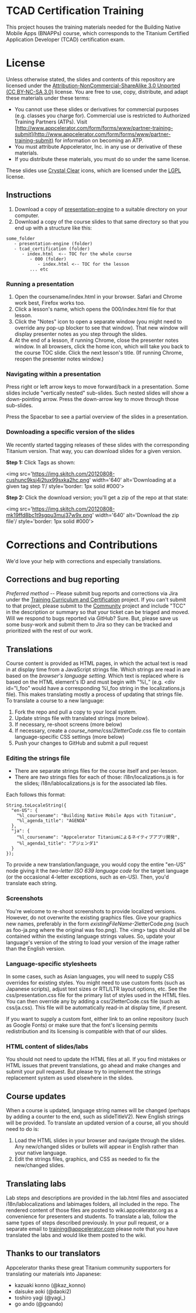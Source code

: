 # TCAD Certification Training

This project houses the training materials needed for the Building Native Mobile Apps (BNAPPs) course, which corresponds to the Titanium Certified Application Developer (TCAD) certification exam.

# License

Unless otherwise stated, the slides and contents of this repository are licensed under the [Attribution-NonCommercial-ShareAlike 3.0 Unported (CC BY-NC-SA 3.0)](http://creativecommons.org/licenses/by-nc-sa/3.0/) license. You are free to use, copy, distribute, and adapt these materials under these terms:

* You cannot use these slides or derivatives for commercial purposes (e.g. classes you charge for). Commercial use is restricted to Authorized Training Partners (ATPs). Visit [http://www.appcelerator.com/form/forms/www/partner-training-submit](http://www.appcelerator.com/form/forms/www/partner-training-submit) for information on becoming an ATP.
* You must attribute Appcelerator, Inc. in any use or derivative of these materials.
* If you distribute these materials, you must do so under the same license.

These slides use [Crystal Clear](http://commons.wikimedia.org/wiki/Crystal_Clear) icons, which are licensed under the [LGPL](http://www.everaldo.com/crystal/?action=license) license.


## Instructions 

1. Download a copy of [presentation-engine](https://github.com/appcelerator-training/presentation-engine) to a suitable directory on your computer.
2. Download a copy of the course slides to that same directory so that you end up with a structure like this:

```
some_folder  
   - presentation-engine (folder)  
   - tcad_certification (folder)  
      - index.html  <-- TOC for the whole course  
         - 000 (folder)  
            - index.html <-- TOC for the lesson  
         ... etc
```

### Running a presentation

1. Open the coursename/index.html in your browser. Safari and Chrome work best, Firefox works too.
2. Click a lesson's name, which opens the 000/index.html file for that lesson.
3. Click the "Notes" icon to open a separate window (you might need to override any pop-up blocker to see that window). That new window will display presenter notes as you step through the slides.
4. At the end of a lesson, if running Chrome, close the presenter notes window. In all browsers, click the home icon, which will take you back to the course TOC slide. Click the next lesson's title. (If running Chrome, reopen the presenter notes window.)

### Navigating within a presentation

Press right or left arrow keys to move forward/back in a presentation. Some slides include "vertically nested" sub-slides. Such nested slides will show a down-pointing arrow. Press the down-arrow key to move through those sub-slides.

Press the Spacebar to see a partial overview of the slides in a presentation.

### Downloading a specific version of the slides

We recently started tagging releases of these slides with the corresponding Titanium version. That way, you can download slides for a given version.

**Step 1:** Click Tags as shown:

<img src='https://img.skitch.com/20120808-cushunc9ksj4i2tux99sxka2hc.png' width='640' alt='Downloading at a given tag step 1'/ style='border: 1px solid #000'>

**Step 2:** Click the download version; you'll get a zip of the repo at that state:

<img src='https://img.skitch.com/20120808-mk19ffd8bc1t9sgpu3muj37w9x.png' width='640' alt='Download the zip file'/ style='border: 1px solid #000'>

# Corrections and Contributions

We'd love your help with corrections and especially translations. 

## Corrections and bug reporting

*Preferred method* -- Please submit bug reports and corrections via Jira under the [Training Curriculum and Certification](https://jira.appcelerator.org/browse/TCC) project. If you can't submit to that project, please submit to the [Community](https://jira.appcelerator.org/browse/TC) project and include "TCC" in the description or summary so that your ticket can be triaged and moved. Will we respond to bugs reported via GitHub? Sure. But, please save us some busy-work and submit them to Jira so they can be tracked and prioritized with the rest of our work.

## Translations

Course content is provided as HTML pages, in which the actual text is read in at display time from a JavaScript strings file. Which strings are read in are based on the *browser's language setting.* Which text is replaced where is based on the HTML element's ID and must begin with "%l\_" (e.g. &lt;div id="l_foo" would have a corresponding %l\_foo string in the localizations.js file). This makes translating mostly a process of updating that strings file. To translate a course to a new language: 


1. Fork the repo and pull a copy to your local system.
2. Update strings file with translated strings (more below).
3. If necessary, re-shoot screens (more below) 
4. If necessary, create a _course_name_/css/_2letterCode_.css file to contain language-specific CSS settings (more below)
5. Push your changes to GitHub and submit a pull request


### Editing the strings file 

* There are separate strings files for the course itself and per-lesson. 
* There are _two_ strings files for each of those: i18n/localizations.js is for the slides; i18n/lablocalizations.js is for the associated lab files. 

Each follows this format: 

```
String.toLocaleString({ 
  "en-US": { 
    "%l_coursename": "Building Native Mobile Apps with Titanium", 
    "%l_agenda_title": "AGENDA" 
  }, 
  "ja": { 
    "%l_coursename": "Appcelerator Titaniumによるネイティブアプリ開発", 
    "%l_agenda1_title": "アジェンダ1" 
  } 
}); 
```

To provide a new translation/language, you would copy the entire "en-US" node giving it the _two-letter ISO 639 language code_ for the target language (or the occasional 4-letter exceptions, such as en-US). Then, you'd translate each string. 

### Screenshots 

You're welcome to re-shoot screenshots to provide localized versions. However, do not overwrite the existing graphics files. Give your graphics new names, preferably in the form _existingFileName_\-2letterCode.png (such as foo-ja.png where the original was foo.png). The &lt;img> tags should all be contained within the existing language strings values. So, update your language's version of the string to load your version of the image rather than the English version. 

### Language-specific stylesheets 

In some cases, such as Asian languages, you will need to supply CSS overrides for existing styles. You might need to use custom fonts (such as Japanese scripts), adjust text sizes or RTL/LTR layout options, etc. See the css/presentation.css file for the primary list of styles used in the HTML files. You can then override any by adding a css/2letterCode.css file (such as css/ja.css). This file will be automatically read-in at display time, if present.

If you want to supply a custom font, either link to an online repository (such as Google Fonts) or make sure that the font's licensing permits redistribution and its licensing is compatible with that of our slides. 

### HTML content of slides/labs 

You should not need to update the HTML files at all. If you find mistakes or HTML issues that prevent translations, go ahead and make changes and submit your pull request. But please try to implement the strings replacement system as used elsewhere in the slides.


## Course updates 

When a course is updated, language string names will be changed (perhaps by adding a counter to the end, such as slideTitleV2). New English strings will be provided. To translate an updated version of a course, all you should need to do is: 

1. Load the HTML slides in your browser and navigate through the slides. Any new/changed slides or bullets will appear in English rather than your native language. 
2. Edit the strings files, graphics, and CSS as needed to fix the new/changed slides. 

## Translating labs

Lab steps and descriptions are provided in the lab.html files and associated i18n/lablocalizations and labimages folders, all included in the repo. The rendered content of those files are posted to wiki.appcelerator.org as a convenience for presenters and students. To translate a lab, follow the same types of steps described previously. In your pull request, or a separate email to training@appcelerator.com please note that you have translated the labs and would like them posted to the wiki. 

## Thanks to our translators

Appcelerator thanks these great Titanium community supporters for translating our materials into Japanese:

* kazuaki konno (@kaz_konno)
* daisuke aoki (@daoki2)
* toshiro yagi (@yagi_)
* go ando (@goando)


